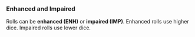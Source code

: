 ### Enhanced and Impaired

Rolls can be **enhanced (ENH)** or **impaired (IMP)**. Enhanced rolls use higher dice. Impaired rolls use lower dice.